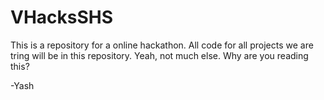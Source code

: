 # VHacksSHS
This is a repository for a online hackathon.
All code for all projects we are tring will be in this repository.
Yeah, not much else.
Why are you reading this?

-Yash
